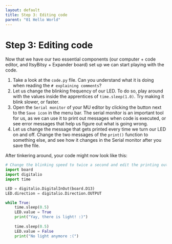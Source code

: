 ```yaml
---
layout: default
title: Step 3: Editing code
parent: "01 Hello World"
---
```


# Step 3: Editing code

Now that we have our two essential components (our computer + code editor, and ItsyBitsy + Expander board) set up we can start playing with the code.

1. Take a look at the `code.py` file. Can you understand what it is doing when reading the `# explaining comments`?
2. Let us change the blinking frequency of our LED. To do so, play around with the values inside the apprentices of `time.sleep(1.0)`. Try making it blink slower, or faster. 
3. Open the `Serial monitor` of your MU editor by clicking the button next to the `Save icon` in the menu bar. The serial monitor is an important tool for us, as we can use it to print out messages when code is executed, or see error messages that help us figure out what is going wrong.
4. Let us change the message that gets printed every time we turn our LED on and off. Change the two messages of the `print()` function to something else, and see how it changes in the Serial monitor after you save the file.

After tinkering around, your code might now look like this:
```python
# Change the blinking speed to twice a second and edit the printing outputs
import board
import digitalio
import time 

LED = digitalio.DigitalInOut(board.D13)
LED.direction = digitalio.Direction.OUTPUT

while True:
    time.sleep(0.5)
    LED.value = True
    print("Yay, there is light! :)")
    
    time.sleep(0.5)
    LED.value = False
    print("No light anymore :(")
```
